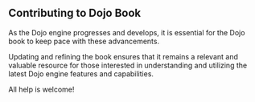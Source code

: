 ## Contributing to Dojo Book

As the Dojo engine progresses and develops, it is essential for the Dojo book to keep pace with these advancements.

Updating and refining the book ensures that it remains a relevant and valuable resource for those interested in understanding and utilizing the latest Dojo engine features and capabilities.

All help is welcome!
